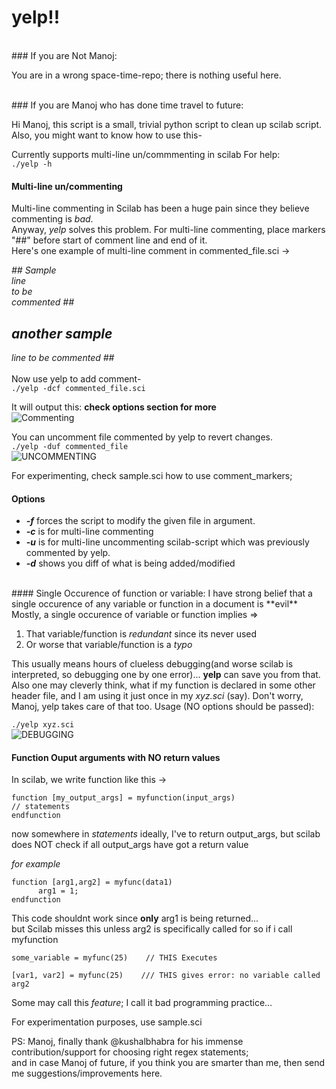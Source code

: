 yelp!!
======
<br>
### If you are Not Manoj:

You are in a wrong space-time-repo; there is nothing useful here.

<br>
### If you are Manoj who has done time travel to future:

Hi Manoj, this script is a small, trivial python script to clean up scilab script.<br>
Also, you might want to know how to use this-

Currently supports multi-line un/commmenting in scilab
For help:<br>
`./yelp -h`

#### Multi-line un/commenting
Multi-line commenting in Scilab has been a huge pain since they believe commenting is *bad*. <br>
Anyway, *yelp* solves this problem. For multi-line commenting, place markers "##" before start of comment line and end of it.<br>
Here's one example of multi-line comment in commented_file.sci ->

<i>## Sample<br>
line<br>
to be<br>
commented ## <br>
 ## another sample<br>
line to be commented ## <br>
<br></i>
Now use yelp to add comment-<br>
`./yelp -dcf commented_file.sci`

It will output this: **check options section for more**<br>
![Commenting](https://raw.github.com/manojgudi/yelp/master/screenshots/commenting.png)

You can uncomment file commented by yelp to revert changes.<br>
`./yelp -duf commented_file` <br>
![UNCOMMENTING](https://raw.github.com/manojgudi/yelp/master/screenshots/uncommenting.png)

For experimenting, check sample.sci how to use comment_markers;

#### Options
* ***-f*** forces the script to modify the given file in argument.
* ***-c*** is for multi-line commenting
* ***-u*** is for multi-line uncommenting scilab-script which was previously commented by yelp.
* ***-d*** shows you diff of what is being added/modified

<br>
#### Single Occurence of function or variable:
I have strong belief that a single occurence of any variable or function in a document is **evil** 
Mostly, a single occurence of variable or function implies =>

1. That variable/function is *redundant* since its never used
2. Or worse that variable/function is a *typo*

This usually means hours of clueless debugging(and worse scilab is interpreted, so debugging one by one error)... **yelp** can save you from that.
Also one may cleverly think, what if my function is declared in some other header file, and I am using it just once in my *xyz.sci* (say). Don't worry, Manoj, yelp takes care of that too.
Usage (NO options should be passed):

`./yelp xyz.sci` <br>
![DEBUGGING](https://raw.github.com/manojgudi/yelp/master/screenshots/debugging.png) 

#### Function Ouput arguments with NO return values
In scilab, we write function like this ->

`function [my_output_args] = myfunction(input_args)`<br>
`// statements`<br>
`endfunction`

now somewhere in *statements* ideally, I've to return output_args, but scilab does NOT check if all output_args have got a return value

*for example*

`function [arg1,arg2] = myfunc(data1)`<br>
`      arg1 = 1;`<br>
`endfunction`<br>

This code shouldnt work since **only** arg1 is being returned... <br>
but Scilab misses this unless arg2 is specifically called for so if i call myfunction

`some_variable = myfunc(25)    // THIS Executes`

`[var1, var2] = myfunc(25)    /// THIS gives error: no variable called arg2`

Some may call this *feature*; I call it bad programming practice...


For experimentation purposes, use sample.sci

PS: Manoj, finally thank @kushalbhabra for his immense contribution/support for choosing right regex statements;<br>and in case Manoj of future, if you think you are smarter than me, then send me suggestions/improvements here.
